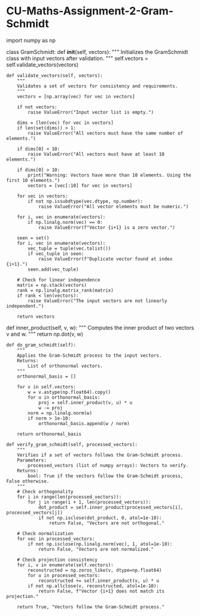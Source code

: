 # CU-Maths-Assignment-2-Gram-Schmidt
import numpy as np

class GramSchmidt:
    def __init__(self, vectors):
        """
        Initializes the GramSchmidt class with input vectors after validation.
        """
        self.vectors = self.validate_vectors(vectors)

    def validate_vectors(self, vectors):
        """
        Validates a set of vectors for consistency and requirements.
        """
        vectors = [np.array(vec) for vec in vectors]

        if not vectors:
            raise ValueError("Input vector list is empty.")

        dims = [len(vec) for vec in vectors]
        if len(set(dims)) > 1:
            raise ValueError("All vectors must have the same number of elements.")

        if dims[0] < 10:
            raise ValueError("All vectors must have at least 10 elements.")

        if dims[0] > 10:
            print("Warning: Vectors have more than 10 elements. Using the first 10 elements.")
            vectors = [vec[:10] for vec in vectors]

        for vec in vectors:
            if not np.issubdtype(vec.dtype, np.number):
                raise ValueError("All vector elements must be numeric.")

        for i, vec in enumerate(vectors):
            if np.linalg.norm(vec) == 0:
                raise ValueError(f"Vector {i+1} is a zero vector.")

        seen = set()
        for i, vec in enumerate(vectors):
            vec_tuple = tuple(vec.tolist())
            if vec_tuple in seen:
                raise ValueError(f"Duplicate vector found at index {i+1}.")
            seen.add(vec_tuple)

        # Check for linear independence
        matrix = np.stack(vectors)
        rank = np.linalg.matrix_rank(matrix)
        if rank < len(vectors):
            raise ValueError("The input vectors are not linearly independent.")

        return vectors
def inner_product(self, v, w):
        """
        Computes the inner product of two vectors v and w.
        """
        return np.dot(v, w)

    def do_gram_schmidt(self):
        """
        Applies the Gram-Schmidt process to the input vectors.
        Returns:
            List of orthonormal vectors.
        """
        orthonormal_basis = []
        
        for v in self.vectors:
            w = v.astype(np.float64).copy()
            for u in orthonormal_basis:
                proj = self.inner_product(v, u) * u
                w -= proj
            norm = np.linalg.norm(w)
            if norm > 1e-10:
                orthonormal_basis.append(w / norm)

        return orthonormal_basis

    def verify_gram_schmidt(self, processed_vectors):
        """
        Verifies if a set of vectors follows the Gram-Schmidt process.
        Parameters:
            processed_vectors (list of numpy arrays): Vectors to verify.
        Returns:
            bool: True if the vectors follow the Gram-Schmidt process, False otherwise.
        """
        # Check orthogonality
        for i in range(len(processed_vectors)):
            for j in range(i + 1, len(processed_vectors)):
                dot_product = self.inner_product(processed_vectors[i], processed_vectors[j])
                if not np.isclose(dot_product, 0, atol=1e-10):
                    return False, "Vectors are not orthogonal."

        # Check normalization
        for vec in processed_vectors:
            if not np.isclose(np.linalg.norm(vec), 1, atol=1e-10):
                return False, "Vectors are not normalized."

        # Check projection consistency
        for i, v in enumerate(self.vectors):
            reconstructed = np.zeros_like(v, dtype=np.float64)
            for u in processed_vectors:
                reconstructed += self.inner_product(v, u) * u
            if not np.allclose(v, reconstructed, atol=1e-10):
                return False, f"Vector {i+1} does not match its projection."

        return True, "Vectors follow the Gram-Schmidt process."
